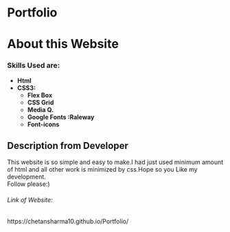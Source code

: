 # Portfolio
<h1>About this Website</h1>
<h3>Skills Used are:</h3>
<ul>
    <strong><li>Html</li></strong>
    <strong><li>CSS3:
          <ul>
          <strong><li>Flex Box</li></strong>
          <strong><li>CSS Grid</li></strong>
          <strong><li>Media Q.</li></strong>
          <strong><li>Google Fonts :Raleway</li></strong>
          <strong><li>Font-icons</li></strong>
          </ul>
    </li></strong>
</ul>

<h2>Description from Developer</h2>
<p>This website is so simple and easy to make.I had just used minimum amount of html and all other work is minimized by css.Hope so you Like my development.
<br>Follow please:)</p>
<h6>Link of Website:</h6>
<a>https://chetansharma10.github.io/Portfolio/</a>
